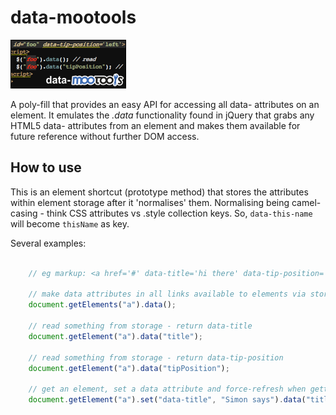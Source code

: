 data-mootools
=============

![Screenshot](https://github.com/DimitarChristoff/data-mootools/raw/master/data-mootools.png)

A poly-fill that provides an easy API for accessing all data- attributes on an element.
It emulates the *.data* functionality found in jQuery that grabs any HTML5 data- attributes from
an element and makes them available for future reference without further DOM access.

How to use
----------

This is an element shortcut (prototype method) that stores the attributes within element storage
after it 'normalises' them. Normalising being camel-casing - think CSS attributes vs .style collection
keys. So, `data-this-name` will become `thisName` as key.

Several examples:

```javascript

    // eg markup: <a href='#' data-title='hi there' data-tip-position='left'>link</a>

    // make data attributes in all links available to elements via storage
    document.getElements("a").data();

    // read something from storage - return data-title
    document.getElement("a").data("title");

    // read something from storage - return data-tip-position
    document.getElement("a").data("tipPosition");

    // get an element, set a data attribute and force-refresh when getting it
    document.getElement("a").set("data-title", "Simon says").data("title", true);
```